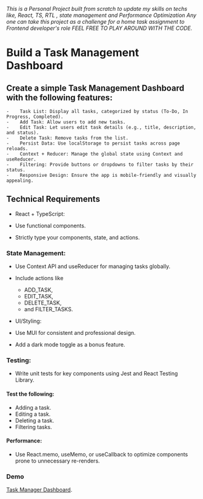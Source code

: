 <i>This is a Personal Project built from scratch to update my skills on techs like, React, TS, RTL , state management and Performance Optimization </i>
<i>Any one can take this project as a challenge for a home task assignment to Frontend developer's role</i>
<i> FEEL FREE TO PLAY AROUND WITH THE CODE.</i>

# Build a Task Management Dashboard
    
##    Create a simple Task Management Dashboard with the following features:

    -    Task List: Display all tasks, categorized by status (To-Do, In Progress, Completed).
    -    Add Task: Allow users to add new tasks.
    -    Edit Task: Let users edit task details (e.g., title, description, and status).
    -    Delete Task: Remove tasks from the list.
    -    Persist Data: Use localStorage to persist tasks across page reloads.
    -    Context + Reducer: Manage the global state using Context and useReducer.
    -    Filtering: Provide buttons or dropdowns to filter tasks by their status.
    -    Responsive Design: Ensure the app is mobile-friendly and visually appealing.
    
##  Technical Requirements

-  React + TypeScript:

-  Use functional components.
-  Strictly type your components, state, and actions.
###  State Management:

-  Use Context API and useReducer for managing tasks globally.
-  Include actions like
    -    ADD_TASK,
    -    EDIT_TASK,
    -    DELETE_TASK,
    -    and FILTER_TASKS.
-  UI/Styling:

  -  Use MUI for consistent and professional design.
  -  Add a dark mode toggle as a bonus feature.
###  Testing:

  -  Write unit tests for key components using Jest and React Testing Library.
####  Test the following:
  -  Adding a task.
  -  Editing a task.
  -  Deleting a task.
  -  Filtering tasks.
####  Performance:

  -  Use React.memo, useMemo, or useCallback to optimize components prone to unnecessary re-renders.
###    Demo
 [Task Manager Dashboard](https://task-mgt-dashboard.vercel.app/).


